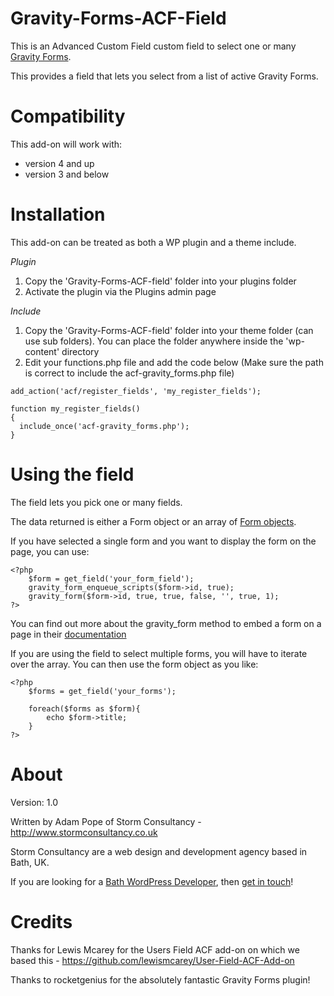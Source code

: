 Gravity-Forms-ACF-Field
=======================

This is an Advanced Custom Field custom field to select one or many [Gravity Forms](http://www.gravityhelp.com/).

This provides a field that lets you select from a list of active Gravity Forms.

Compatibility
============

This add-on will work with:

* version 4 and up
* version 3 and below

Installation
============

This add-on can be treated as both a WP plugin and a theme include.

*Plugin*
1. Copy the 'Gravity-Forms-ACF-field' folder into your plugins folder
2. Activate the plugin via the Plugins admin page

*Include*
1.  Copy the 'Gravity-Forms-ACF-field' folder into your theme folder (can use sub folders). You can place the folder anywhere inside the 'wp-content' directory
2.  Edit your functions.php file and add the code below (Make sure the path is correct to include the acf-gravity_forms.php file)

```
add_action('acf/register_fields', 'my_register_fields');

function my_register_fields()
{
  include_once('acf-gravity_forms.php');
}
```

Using the field
===============

The field lets you pick one or many fields.

The data returned is either a Form object or an array of [Form objects](http://www.gravityhelp.com/documentation/page/Form_Object).

If you have selected a single form and you want to display the form on the page, you can use:

```
<?php 
    $form = get_field('your_form_field');
    gravity_form_enqueue_scripts($form->id, true);
    gravity_form($form->id, true, true, false, '', true, 1); 
?>
```

You can find out more about the gravity_form method to embed a form on a page in their [documentation](http://www.gravityhelp.com/documentation/page/Embedding_A_Form#Function_Call)

If you are using the field to select multiple forms, you will have to iterate over the array.  You can then use the form object as you like:

```
<?php
    $forms = get_field('your_forms');
  
    foreach($forms as $form){
        echo $form->title;  
    }
?>
```




About
=====

Version: 1.0

Written by Adam Pope of Storm Consultancy - <http://www.stormconsultancy.co.uk>

Storm Consultancy are a web design and development agency based in Bath, UK.

If you are looking for a [Bath WordPress Developer](http://www.stormconsultancy.co.uk/Services/Bath-WordPress-Developers), then [get in touch](http://www.stormconsultancy.co.uk/Contact)!


Credits
=======

Thanks for Lewis Mcarey for the Users Field ACF add-on on which we based this - https://github.com/lewismcarey/User-Field-ACF-Add-on

Thanks to rocketgenius for the absolutely fantastic Gravity Forms plugin!